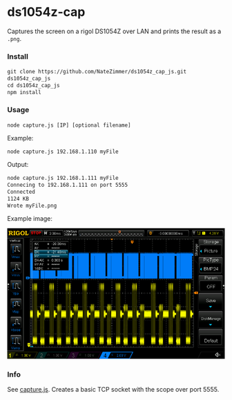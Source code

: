 # ds1054z-cap

Captures the screen on a rigol DS1054Z over LAN and prints the result as a `.png`.

### Install 

``` 
git clone https://github.com/NateZimmer/ds1054z_cap_js.git ds1054z_cap_js
cd ds1054z_cap_js
npm install 
```

### Usage

```
node capture.js [IP] [optional filename]
```

Example:

```
node capture.js 192.168.1.110 myFile
```

Output: 

```
node capture.js 192.168.1.111 myFile
Connecing to 192.168.1.111 on port 5555
Connected
1124 KB
Wrote myFile.png
```

Example image:

<img src='assets/myFile.png'>


### Info

See [capture.js](capture.js). Creates a basic TCP socket with the scope over port 5555. 
